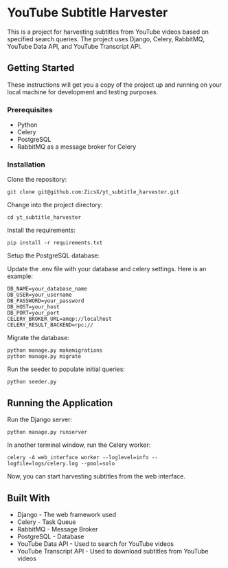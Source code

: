 YouTube Subtitle Harvester
==========================

This is a project for harvesting subtitles from YouTube videos based on specified search queries. The project uses Django, Celery, RabbitMQ, YouTube Data API, and YouTube Transcript API.

Getting Started
---------------

These instructions will get you a copy of the project up and running on your local machine for development and testing purposes.

### Prerequisites

* Python
* Celery
* PostgreSQL
* RabbitMQ as a message broker for Celery

### Installation

Clone the repository:

```console
git clone git@github.com:ZicsX/yt_subtitle_harvester.git
```

Change into the project directory:

```console
cd yt_subtitle_harvester
```

Install the requirements:

```console
pip install -r requirements.txt
```

Setup the PostgreSQL database:

Update the .env file with your database and celery settings. Here is an example:

```properties
DB_NAME=your_database_name
DB_USER=your_username
DB_PASSWORD=your_password
DB_HOST=your_host
DB_PORT=your_port
CELERY_BROKER_URL=amqp://localhost
CELERY_RESULT_BACKEND=rpc://
```

Migrate the database:

```console
python manage.py makemigrations
python manage.py migrate
```

Run the seeder to populate initial queries:

```console
python seeder.py
```

Running the Application
-----------------------

Run the Django server:

```console
python manage.py runserver
```

In another terminal window, run the Celery worker:

```console
celery -A web_interface worker --loglevel=info --logfile=logs/celery.log --pool=solo
```

Now, you can start harvesting subtitles from the web interface.

Built With
----------

* Django - The web framework used
* Celery - Task Queue
* RabbitMQ - Message Broker
* PostgreSQL - Database
* YouTube Data API - Used to search for YouTube videos
* YouTube Transcript API - Used to download subtitles from YouTube videos
